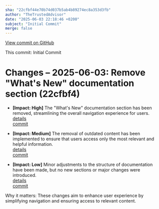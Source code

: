 ```yaml
---
sha: "22cfbf44e70b74d037b5ab4b89274ec8a353d3fb"
author: "TheTrustedAdvisor"
date: "2025-06-03 22:18:46 +0200"
subject: "Initial Commit"
merge: false
---
```


[View commit on GitHub](https://github.com/TheTrustedAdvisor/FabricAdoptionFramework/commit/22cfbf44e70b74d037b5ab4b89274ec8a353d3fb)

This commit: Initial Commit

# Changes – 2025-06-03: Remove "What's New" documentation section (22cfbf4)

- **[Impact: High]** The "What's New" documentation section has been removed, streamlining the overall navigation experience for users. 
   [details](/docs/about/changes/2025-06-03-5a7d4f72ccbbd73c700b77c1b485216d1e29c0ea.md)  
   [commit](https://github.com/TheTrustedAdvisor/FabricAdoptionFramework/commit/22cfbf44e70b74d037b5ab4b89274ec8a353d3fb)

- **[Impact: Medium]** The removal of outdated content has been implemented to ensure that users access only the most relevant and helpful information.  
   [details](/docs/about/changes/2025-06-03-3c8a7680b53803895844a260b5c0e2e3af54af2e.md)  
   [commit](https://github.com/TheTrustedAdvisor/FabricAdoptionFramework/commit/22cfbf44e70b74d037b5ab4b89274ec8a353d3fb)

- **[Impact: Low]** Minor adjustments to the structure of documentation have been made, but no new sections or major changes were introduced.  
   [details](/docs/about/changes/2025-06-03-3c8a7680b53803895844a260b5c0e2e3af54af2e.md)  
   [commit](https://github.com/TheTrustedAdvisor/FabricAdoptionFramework/commit/22cfbf44e70b74d037b5ab4b89274ec8a353d3fb)

Why it matters: These changes aim to enhance user experience by simplifying navigation and ensuring access to relevant content.
